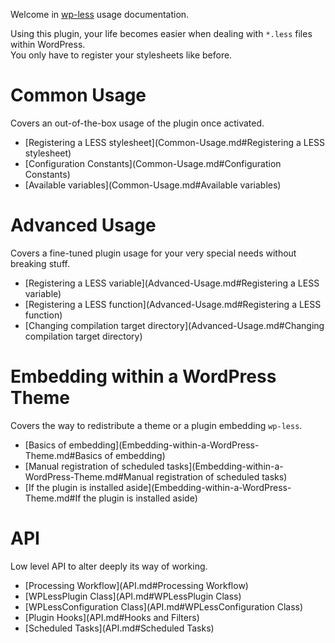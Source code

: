 Welcome in [wp-less](http://wordpress.org/extend/plugins/wp-less/) usage documentation.

Using this plugin, your life becomes easier when dealing with `*.less` files within WordPress.  
You only have to register your stylesheets like before.  

# Common Usage

Covers an out-of-the-box usage of the plugin once activated.

* [Registering a LESS stylesheet](Common-Usage.md#Registering a LESS stylesheet)
* [Configuration Constants](Common-Usage.md#Configuration Constants)
* [Available variables](Common-Usage.md#Available variables)

# Advanced Usage

Covers a fine-tuned plugin usage for your very special needs without breaking stuff.

* [Registering a LESS variable](Advanced-Usage.md#Registering a LESS variable)
* [Registering a LESS function](Advanced-Usage.md#Registering a LESS function)
* [Changing compilation target directory](Advanced-Usage.md#Changing compilation target directory)

# Embedding within a WordPress Theme

Covers the way to redistribute a theme or a plugin embedding `wp-less`.

* [Basics of embedding](Embedding-within-a-WordPress-Theme.md#Basics of embedding)
* [Manual registration of scheduled tasks](Embedding-within-a-WordPress-Theme.md#Manual registration of scheduled tasks)
* [If the plugin is installed aside](Embedding-within-a-WordPress-Theme.md#If the plugin is installed aside)

# API

Low level API to alter deeply its way of working.

* [Processing Workflow](API.md#Processing Workflow)
* [WPLessPlugin Class](API.md#WPLessPlugin Class)
* [WPLessConfiguration Class](API.md#WPLessConfiguration Class)
* [Plugin Hooks](API.md#Hooks and Filters)
* [Scheduled Tasks](API.md#Scheduled Tasks)
